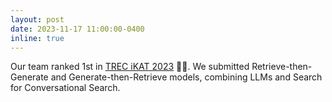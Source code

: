 ```yaml
---
layout: post
date: 2023-11-17 11:00:00-0400
inline: true
---
```


Our team ranked 1st in <a href="https://www.trecikat.com/">TREC iKAT 2023</a> 🥇🎉. We submitted Retrieve-then-Generate and Generate-then-Retrieve models, combining LLMs and Search for Conversational Search.
